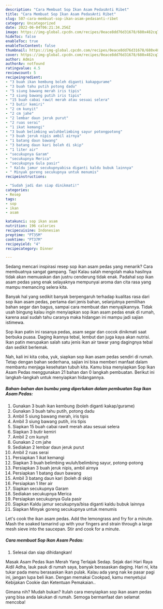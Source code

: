 ```yaml
---
description: "Cara Membuat Sop Ikan Asam PedasAnti Ribet"
title: "Cara Membuat Sop Ikan Asam PedasAnti Ribet"
slug: 507-cara-membuat-sop-ikan-asam-pedasanti-ribet
category: Uncategorized
date: 2022-06-04T06:21:34.256Z
image: https://img-global.cpcdn.com/recipes/0eace8dd76d31678/680x482cq70/sop-ikan-asam-pedas-foto-resep-utama.jpg
hideToc: false
enableToc: true
enableTocContent: false
thumbnail: https://img-global.cpcdn.com/recipes/0eace8dd76d31678/680x482cq70/sop-ikan-asam-pedas-foto-resep-utama.jpg
cover: https://img-global.cpcdn.com/recipes/0eace8dd76d31678/680x482cq70/sop-ikan-asam-pedas-foto-resep-utama.jpg
author: Admin
authorAv: notfound
ratingvalue: 4.5
reviewcount: 5
recipeingredient:
- "3 buah ikan kembung boleh diganti kakapgurame"
- "3 buah tahu putih potong dadu"
- "5 siung bawang merah iris tipis"
- "3 siung bawang putih iris tipis"
- "15 buah cabai rawit merah atau sesuai selera"
- "3 butir kemiri"
- "2 cm kunyit"
- "2 cm jahe"
- "2 lembar daun jeruk purut"
- "2 ruas serai"
- "1 ikat kemangi"
- "3 buah belimbing wuluhbelimbing sayur potongpotong"
- "3 buah jeruk nipis ambil airnya"
- "1 batang daun bawang"
- "3 batang daun kari boleh di skip"
- "1 liter air"
- "secukupnya Garam"
- "secukupnya Merica"
- "secukupnya Gula pasir"
- " Kaldu jamur secukupnyabisa diganti kaldu bubuk lainnya"
- " Minyak goreng secukupnya untuk menumis"
recipeinstructions:

- "Sudah jadi dan siap dinikmati!"
categories:
- Resep
tags:
- sop
- ikan
- asam

katakunci: sop ikan asam 
nutrition: 196 calories
recipecuisine: Indonesian
preptime: "PT35M"
cooktime: "PT37M"
recipeyield: "4"
recipecategory: Dinner

---
```



Sedang mencari inspirasi resep sop ikan asam pedas yang menarik? Cara membuatnya sangat gampang. Tapi Kalau salah mengolah maka hasilnya tidak akan memuaskan dan justru cenderung tidak enak. Padahal sop ikan asam pedas yang enak selayaknya mempunyai aroma dan cita rasa yang mampu memancing selera kita.


Banyak hal yang sedikit banyak berpengaruh terhadap kualitas rasa dari sop ikan asam pedas, pertama dari jenis bahan, selanjutnya pemilihan bahan segar dan bagus, sampai cara membuat dan menyajikannya. Tidak usah bingung kalau ingin menyiapkan sop ikan asam pedas enak di rumah, karena asal sudah tahu caranya maka hidangan ini mampu jadi sajian istimewa.

Sop ikan patin ini rasanya pedas, asam segar dan cocok dinikmati saat berbuka puasa. Daging ikannya tebal, lembut dan juga kaya akan nutrisi. Ikan patin merupakan salah satu jenis ikan air tawar yang dagingnya tebal dan sedikit berlemak.


Nah, kali ini kita coba, yuk, siapkan sop ikan asam pedas sendiri di rumah. Tetap dengan bahan sederhana, sajian ini bisa memberi manfaat dalam membantu menjaga kesehatan tubuh kita. Kamu bisa menyiapkan Sop Ikan Asam Pedas menggunakan 21 bahan dan 0 langkah pembuatan. Berikut ini langkah-langkah untuk menyiapkan hidangannya.

<!--inarticleads1-->

##### Bahan-bahan dan bumbu yang diperlukan dalam pembuatan Sop Ikan Asam Pedas:

1. Gunakan 3 buah ikan kembung (boleh diganti kakap/gurame)
1. Gunakan 3 buah tahu putih, potong dadu
1. Ambil 5 siung bawang merah, iris tipis
1. Ambil 3 siung bawang putih, iris tipis
1. Siapkan 15 buah cabai rawit merah atau sesuai selera
1. Siapkan 3 butir kemiri
1. Ambil 2 cm kunyit
1. Gunakan 2 cm jahe
1. Sediakan 2 lembar daun jeruk purut
1. Ambil 2 ruas serai
1. Persiapkan 1 ikat kemangi
1. Siapkan 3 buah belimbing wuluh/belimbing sayur, potong-potong
1. Persiapkan 3 buah jeruk nipis, ambil airnya
1. Persiapkan 1 batang daun bawang
1. Ambil 3 batang daun kari (boleh di skip)
1. Persiapkan 1 liter air
1. Siapkan secukupnya Garam
1. Sediakan secukupnya Merica
1. Persiapkan secukupnya Gula pasir
1. Siapkan  Kaldu jamur secukupnya/bisa diganti kaldu bubuk lainnya
1. Siapkan  Minyak goreng secukupnya untuk menumis


Let&#39;s cook the ikan asam pedas. Add the lemongrass and fry for a minute. Mash the soaked tamarind up with your fingers and strain through a large mesh sieve into the saucepan. Stir and cook for a minute. 

<!--inarticleads2-->

##### Cara membuat Sop Ikan Asam Pedas:


1. Selesai dan siap dihidangkan!

Masak Asam Pedas Ikan Merah Yang Terlajak Sedap. Sejak dari Hari Raya Aidil Adha, lauk pauk di rumah saya, banyak berasaskan daging. Hari ni, kita tukar pada menu berasaskan ikan pulak. Kalau ada yang nak ke pasar pagi ini, jangan lupa beli ikan. Dengan memakai Cookpad, kamu menyetujui Kebijakan Cookie dan Ketentuan Pemakaian.. 

Gimana nih? Mudah bukan? Itulah cara menyiapkan sop ikan asam pedas yang bisa anda lakukan di rumah. Semoga bermanfaat dan selamat mencoba!
